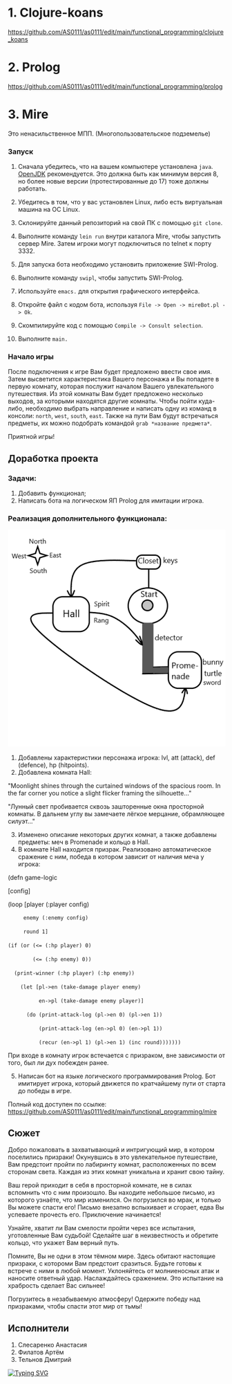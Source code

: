 # 1. Clojure-koans
https://github.com/AS0111/as0111/edit/main/functional_programming/clojure_koans

# 2. Prolog
https://github.com/AS0111/as0111/edit/main/functional_programming/prolog

# 3. Mire
Это ненасильственное МПП. (Многопользовательское подземелье)

### Запуск

1) Сначала убедитесь, что на вашем компьютере установлена `java`. [OpenJDK](https://adoptopenjdk.net ) рекомендуется. Это должна быть как минимум версия 8, но более новые версии (протестированные до 17) тоже должны работать.
2) Убедитесь в том, что у вас установлен Linux, либо есть виртуальная машина на ОС Linux.
3) Склонируйте данный репозиторий на свой ПК с помощью `git clone`.
4) Выполните команду `lein run` внутри каталога Mire, чтобы запустить сервер Mire. Затем игроки могут подключиться по telnet к порту 3332.

5) Для запуска бота необходимо установить приложение SWI-Prolog.
6) Выполните команду `swipl`, чтобы запустить SWI-Prolog.
7) Используйте `emacs.` для открытия графического интерфейса.
8) Откройте файл с кодом бота, используя `File -> Open -> mireBot.pl -> Ok`.
9) Скомпилируйте код с помощью `Compile -> Consult selection`.
10) Выполните `main.`

### Начало игры

   После подключения к игре Вам будет предложено ввести свое имя. Затем высветится характеристика Вашего персонажа и Вы попадете в первую комнату, которая послужит началом Вашего увлекательного путешествия. Из этой комнаты Вам будет предложено несколько выходов, за которыми находятся другие комнаты. Чтобы пойти куда-либо, необходимо выбрать направление и написать одну из команд в консоли: `north`, `west`, `south`, `east`. Также на пути Вам будут встречаться предметы, их можно подобрать командой `grab *название предмета*`.

Приятной игры!

## Доработка проекта
### Задачи:

1) Добавить функционал;
2) Написать бота на логическом ЯП Prolog для имитации игрока.

### Реализация дополнительного функционала:

![image](./mire/src/img/mire.png)

1) Добавлены характеристики персонажа игрока: lvl, att (attack), def (defence), hp (hitpoints).
2) Добавлена комната Hall:

<p align="center">
   <p>"Moonlight shines through the curtained windows of the spacious room.
In the far corner you notice a slight flicker framing the silhouette..."</p>
   <p>"Лунный свет пробивается сквозь зашторенные окна просторной комнаты.
В дальнем углу вы замечаете лёгкое мерцание, обрамляющее силуэт..."</p>
</p>

3) Изменено описание некоторых других комнат, а также добавлены предметы: меч в Promenade и кольцо в Hall.
4) В комнате Hall находится призрак. Реализовано автоматическое сражение с ним, победа в котором зависит от наличия меча у игрока:
      
(defn game-logic 
  
  [config] 
  
  (loop [player (:player config)

         enemy (:enemy config) 
     
         round 1]
 
    (if (or (<= (:hp player) 0)
         
            (<= (:hp enemy) 0))
    
      (print-winner (:hp player) (:hp enemy))
      
        (let [pl->en (take-damage player enemy) 
          
              en->pl (take-damage enemy player)]
         
          (do (print-attack-log (pl->en 0) (pl->en 1))
             
              (print-attack-log (en->pl 0) (en->pl 1))
             
              (recur (en->pl 1) (pl->en 1) (inc round)))))))

При входе в комнату игрок встечается с призраком, вне зависимости от того, был ли дух побежден ранее.

5) Написан бот на языке логического программирования Prolog. Бот имитирует игрока, 
который движется по кратчайшему пути от старта до победы в игре.

Полный код доступен по ссылке: https://github.com/AS0111/as0111/edit/main/functional_programming/mire

## Сюжет

Добро пожаловать в захватывающий и интригующий мир, в котором поселились призраки! Окунувшись в это увлекательное путешествие, Вам предстоит пройти по лабиринту комнат, расположенных по всем сторонам света. Каждая из этих комнат уникальна и хранит свою тайну.

Ваш герой приходит в себя в просторной комнате, не в силах вспомнить что с ним произошло. Вы находите небольшое письмо, из которого узнаёте, что мир изменился. Он погрузился во мрак, и только Вы можете спасти его! Письмо внезапно вспыхивает и сгорает, едва Вы успеваете прочесть его. Приключение начинается!

Узнайте, хватит ли Вам смелости пройти через все испытания, уготовленные Вам судьбой! Сделайте шаг в неизвестность и обретите кольцо, что укажет Вам верный путь.

Помните, Вы не одни в этом тёмном мире. Здесь обитают настоящие призраки, с котороми Вам предстоит сразиться. Будьте готовы к встрече с ними в любой момент. Уклоняйтесь от молниеносных атак и наносите ответный удар. Наслаждайтесь сражением. Это испытание на храбрость сделает Вас сильнее! 

Погрузитесь в незабываемую атмосферу! Одержите победу над призраками, чтобы спасти этот мир от тьмы!

## Исполнители

1. Слесаренко Анастасия
2. Филатов Артём
3. Тельнов Дмитрий

[![Typing SVG](https://readme-typing-svg.herokuapp.com?color=%2336BCF7&lines=Information+technology+students)](https://git.io/typing-svg)


